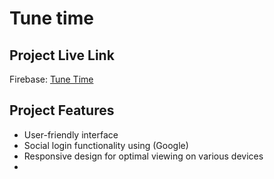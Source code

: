 # Tune time

## Project Live Link 
Firebase: [ Tune Time ]( https://tune-time-94a5e.web.app/)

## Project Features
- User-friendly interface 
- Social login functionality using (Google)
- Responsive design for optimal viewing on various devices
- 

